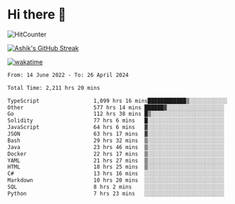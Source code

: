# Hi there 👋

![HitCounter](https://hits.seeyoufarm.com/api/count/incr/badge.svg?url=https%3A%2F%2Fgithub.com%2Fashrhmn1212%2Fhit-counter)

<!-- ![Contribution Graph](https://github-readme-activity-graph.cyclic.app/graph?username=ashrhmn) -->


<!-- [![Top Langs](https://github-readme-stats.vercel.app/api/top-langs/?username=ashrhmn&layout=compact&theme=synthwave&langs_count=10&card_width=445)](https://github.com/anuraghazra/github-readme-stats) -->

[![Ashik's GitHub Streak](https://github-readme-streak-stats.herokuapp.com/?user=ashrhmn&theme=blood&fire=DD7F1C&background=151515&dates=9f9f9f&border=DD2727)](https://git.io/streak-stats)

<!-- ![Ashik's GitHub stats](https://github-readme-stats.vercel.app/api/?username=ashrhmn&show_icons=true&title_color=fff&icon_color=79ff97&text_color=9f9f9f&bg_color=151515) -->

[![wakatime](https://wakatime.com/badge/user/3df86613-ba63-4631-8e65-0ff18e7becad.svg)](https://wakatime.com/@3df86613-ba63-4631-8e65-0ff18e7becad)

<!--START_SECTION:waka-->

```txt
From: 14 June 2022 - To: 26 April 2024

Total Time: 2,211 hrs 20 mins

TypeScript                 1,099 hrs 16 mins████████████▒░░░░░░░░░░░░   49.71 %
Other                      577 hrs 14 mins ██████▓░░░░░░░░░░░░░░░░░░   26.10 %
Go                         112 hrs 38 mins █▒░░░░░░░░░░░░░░░░░░░░░░░   05.09 %
Solidity                   77 hrs 6 mins   █░░░░░░░░░░░░░░░░░░░░░░░░   03.49 %
JavaScript                 64 hrs 6 mins   ▓░░░░░░░░░░░░░░░░░░░░░░░░   02.90 %
JSON                       63 hrs 17 mins  ▓░░░░░░░░░░░░░░░░░░░░░░░░   02.86 %
Bash                       29 hrs 32 mins  ▒░░░░░░░░░░░░░░░░░░░░░░░░   01.34 %
Java                       23 hrs 46 mins  ▒░░░░░░░░░░░░░░░░░░░░░░░░   01.08 %
Docker                     22 hrs 17 mins  ▒░░░░░░░░░░░░░░░░░░░░░░░░   01.01 %
YAML                       21 hrs 27 mins  ▒░░░░░░░░░░░░░░░░░░░░░░░░   00.97 %
HTML                       18 hrs 25 mins  ▒░░░░░░░░░░░░░░░░░░░░░░░░   00.83 %
C#                         13 hrs 16 mins  ░░░░░░░░░░░░░░░░░░░░░░░░░   00.60 %
Markdown                   10 hrs 20 mins  ░░░░░░░░░░░░░░░░░░░░░░░░░   00.47 %
SQL                        8 hrs 2 mins    ░░░░░░░░░░░░░░░░░░░░░░░░░   00.36 %
Python                     7 hrs 23 mins   ░░░░░░░░░░░░░░░░░░░░░░░░░   00.33 %
```

<!--END_SECTION:waka-->


<!--### Most Used Languages
<img src="https://wakatime.com/share/@ashrhmn/24ecb986-5bf8-4607-af7f-0aab08908d8c.png" />

### Favourite Tools
<img src="https://wakatime.com/share/@ashrhmn/f4e08015-f3bc-460a-9228-95a3ba11c604.png" />-->
